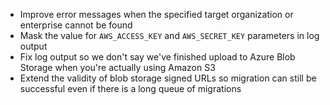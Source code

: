 - Improve error messages when the specified target organization or enterprise cannot be found
- Mask the value for `AWS_ACCESS_KEY` and `AWS_SECRET_KEY` parameters in log output
- Fix log output so we don't say we've finished upload to Azure Blob Storage when you're actually using Amazon S3
- Extend the validity of blob storage signed URLs so migration can still be successful even if there is a long queue of migrations
